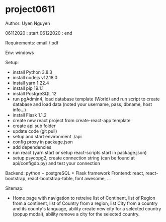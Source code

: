 # project0611
Author: Uyen Nguyen 

06112020 : start
06122020 : end

Requirements: email / pdf

Env: windows

Setup: 
- install Python 3.8.3
- install nodejs v12.18.0
- install yarn 1.22.4
- install pip 19.1.1
- install PostgreSQL 12 
- run pgAdmin4, load database template (World) and run script to create database and load data (noted your username, pass, dbname, host info...)
- install Flask 1.1.2 
- create new react project from create-react-app template
- create api sub folder 
- update code (git pull)
- setup and start environment ./api
- config proxy in package.json
- add dependencies
- run react (yarn start or setup react-scripts start in package.json)
- setup psycopg2, create connection string (can be found at api/configdb.py) and test your connection

Backend: python + postgreSQL + Flask framework
Frontend: react, react-bootstrap, react-bootstrap-table, font awesome, ...

Sitemap: 
  - Home page with navigation to retreive list of Continent, list of Region from a continent, list of Country from a region, list City from a country and its county's language, ability create new city for a selected country (popup modal), ability remove a city for the selected country.
  
  
 













